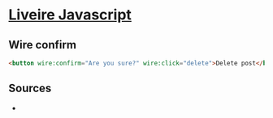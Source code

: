 # [Liveire Javascript](../readme.md)

## Wire confirm

```html
<button wire:confirm="Are you sure?" wire:click="delete">Delete post</button>
```

## Sources

* []()
